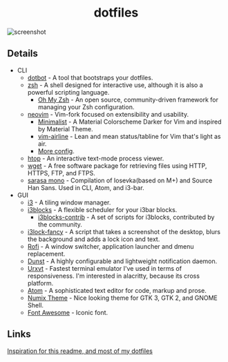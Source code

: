 <h1 align="center">dotfiles</h1>

![screenshot](https://imgur.com/hDPvEcu)

## Details
- CLI
    - [dotbot](https://github.com/anishathalye/dotbot) - A tool that bootstraps your dotfiles.
    - [zsh](https://www.zsh.org) - A shell designed for interactive use, although it is also a powerful scripting language.
        - [Oh My Zsh](https://github.com/robbyrussell/oh-my-zsh) - An open source, community-driven framework for managing your Zsh configuration.
    - [neovim](https://github.com/neovim/neovim) - Vim-fork focused on extensibility and usability.
        - [Minimalist](https://github.com/dikiaap/minimalist) - A Material Colorscheme Darker for Vim and inspired by Material Theme.
        - [vim-airline](https://github.com/vim-airline/vim-airline) - Lean and mean status/tabline for Vim that's light as air.
        - [More config](https://github.com/loganbickmore/dotfiles/blob/master/nvim/init.vim).
    - [htop](https://github.com/hishamhm/htop) - An interactive text-mode process viewer.
    - [wget](https://www.gnu.org/software/wget/) - A free software package for retrieving files using HTTP, HTTPS, FTP, and FTPS.
    - [sarasa mono](https://sourcefoundry.org/hack/) - Compilation of Iosevka(based on M+) and Source Han Sans. Used in CLI, Atom, and i3-bar.
- GUI
    - [i3](https://github.com/i3/i3) - A tiling window manager.
    - [i3blocks](https://github.com/vivien/i3blocks) - A flexible scheduler for your i3bar blocks.
        - [i3blocks-contrib](https://github.com/vivien/i3blocks-contrib) - A set of scripts for i3blocks, contributed by the community.
    - [i3lock-fancy](https://github.com/meskarune/i3lock-fancy) - A script that takes a screenshot of the desktop, blurs the background and adds a lock icon and text.
    - [Rofi](https://github.com/DaveDavenport/rofi) - A window switcher, application launcher and dmenu replacement.
    - [Dunst](https://github.com/dunst-project/dunst) - A highly configurable and lightweight notification daemon.
    - [Urxvt](https://github.com/jwilm/alacritty) - Fastest terminal emulator I've used in terms of responsiveness. I'm interested in alacritty, because its cross platform.
    - [Atom](https://atom.io) - A sophisticated text editor for code, markup and prose.
    - [Numix Theme](https://github.com/numixproject/numix-gtk-theme) - Nice looking theme for GTK 3, GTK 2, and GNOME Shell.
    - [Font Awesome](https://github.com/FontAwesome/Font-Awesome) - Iconic font.


## Links
[Inspiration for this readme, and most of my dotfiles](https://github.com/dikiaap/dotfiles)
